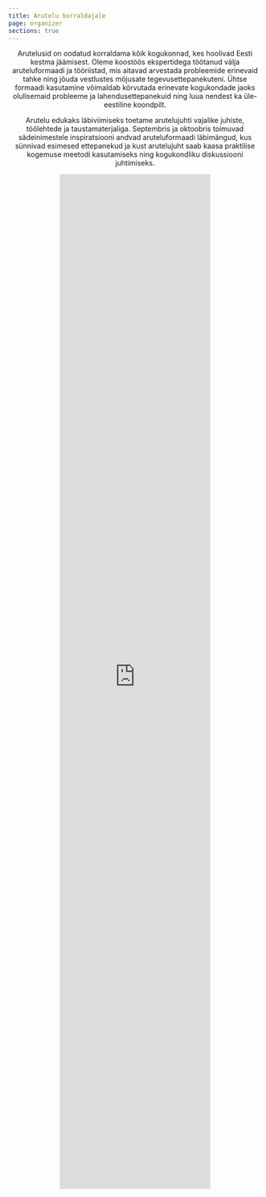```yaml
---
title: Arutelu korraldajale
page: organizer
sections: true
---
```

<section class="white-section text-section"><center>

Arutelusid on oodatud korraldama kõik kogukonnad, kes hoolivad Eesti kestma jäämisest. Oleme koostöös ekspertidega töötanud välja aruteluformaadi ja tööriistad, mis aitavad arvestada probleemide erinevaid tahke ning jõuda vestlustes mõjusate tegevusettepanekuteni. Ühtse formaadi kasutamine võimaldab kõrvutada erinevate kogukondade jaoks olulisemaid probleeme ja lahendusettepanekuid ning luua nendest ka üle-eestiline koondpilt.

Arutelu edukaks läbiviimiseks toetame arutelujuhti vajalike juhiste, töölehtede ja taustamaterjaliga. Septembris ja oktoobris toimuvad sädeinimestele inspiratsiooni andvad aruteluformaadi läbimängud, kus sünnivad esimesed ettepanekud ja kust arutelujuht saab kaasa praktilise kogemuse meetodi kasutamiseks ning kogukondliku diskussiooni juhtimiseks.

</center></section>

<section class="white-section form-section"><center>
<iframe src="https://docs.google.com/forms/d/e/1FAIpQLSdMN6lfa7Bl3OlUcFIGZLpzWUaL9oTgzKXQoRFnX2MD7IeDrA/viewform?embedded=true" height="2020" frameborder="0" marginheight="0" marginwidth="0">Loading...</iframe>
</center></section>

<!--stackedit_data:
eyJoaXN0b3J5IjpbNzQwMDcxMDgwXX0=
-->
